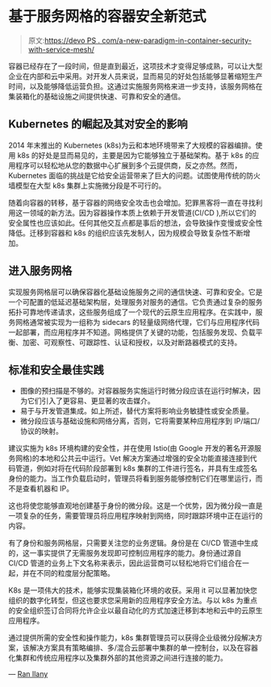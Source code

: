 # 基于服务网格的容器安全新范式

> 原文:[https://devo PS . com/a-new-paradigm-in-container-security-with-service-mesh/](https://devops.com/a-new-paradigm-in-container-security-with-service-mesh/)

容器已经存在了一段时间，但是直到最近，这项技术才变得足够成熟，可以让大型企业在内部和云中采用。对开发人员来说，显而易见的好处包括能够显著缩短生产时间，以及能够降低运营负担。这通过实施服务网格来进一步支持，该服务网格在集装箱化的基础设施之间提供快速、可靠和安全的通信。

## **Kubernetes 的崛起及其对安全的影响**

2014 年末推出的 Kubernetes (k8s)为云和本地环境带来了大规模的容器编排。使用 k8s 的好处是显而易见的，主要是因为它能够独立于基础架构。基于 k8s 的应用程序可以轻松地从您的数据中心扩展到多个云提供商，反之亦然。然而，Kubernetes 面临的挑战是它给安全运营带来了巨大的问题。试图使用传统的防火墙模型在大型 k8s 集群上实施微分段是不可行的。

随着向容器的转移，基于容器的网络安全攻击也会增加。犯罪黑客将一直在寻找利用这一领域的新方法。因为容器操作本质上依赖于开发管道(CI/CD ),所以它们的安全属性也应该如此。任何其他交互点都是事后的想法，会导致操作变慢或安全性降低。迁移到容器和 k8s 的组织应该先发制人，因为规模会导致复杂性不断增加。

## **进入服务网格**

实现服务网格层可以确保容器化基础设施服务之间的通信快速、可靠和安全。它是一个可配置的低延迟基础架构层，处理服务对服务的通信。它负责通过复杂的服务拓扑可靠地传递请求，这些服务组成了一个现代的云原生应用程序。在实践中，服务网格通常被实现为一组称为 sidecars 的轻量级网络代理，它们与应用程序代码一起部署，而应用程序并不知道。网格提供了关键的功能，包括服务发现、负载平衡、加密、可观察性、可跟踪性、认证和授权，以及对断路器模式的支持。

## **标准和安全最佳实践**

*   图像的预扫描是不够的。对容器服务实施运行时微分段应该在运行时解决，因为它们引入了更容易、更显著的攻击媒介。
*   易于与开发管道集成。如上所述，替代方案将影响业务敏捷性或安全质量。
*   微分段应该与基础设施和网络分离，否则，它将需要某种应用程序到 IP/端口/协议的映射。

建议实施为 k8s 环境构建的安全性，并在使用 Istio(由 Google 开发的著名开源服务网格)的本地和公共云中运行。Vet 解决方案通过增强的安全功能直接连接到代码管道，例如对将在代码阶段部署到 k8s 集群的工件进行签名，并具有生成签名身份的能力。当工作负载启动时，管理员将看到服务能够控制它们在哪里运行，而不是查看机器和 IP。

这也将使您能够直观地创建基于身份的微分段。这是一个优势，因为微分段一直是一项复杂的任务，需要管理员将应用程序映射到网络，同时跟踪环境中正在运行的内容。

有了身份和服务网格层，只需要关注您的业务逻辑。身份是在 CI/CD 管道中生成的，这一事实提供了无需服务发现即可控制应用程序的能力。身份通过源自 CI/CD 管道的业务上下文名称来表示，因此运营商可以轻松地将它们组合在一起，并在不同的粒度层分配策略。

K8s 是一项伟大的技术，能够实现集装箱化环境的收获。采用 it 可以显著加快您组织的数字化转型，但这也要求您采用新的应用程序安全方法。与以 k8s 为重点的安全组织签订合同将允许企业以最自动化的方式加速迁移到本地和云中的云原生应用程序。

通过提供所需的安全性和操作能力，k8s 集群管理员可以获得企业级微分段解决方案，该解决方案具有策略编排、多/混合云部署中集群的单一控制台，以及在容器化集群和传统应用程序以及集群外部的其他资源之间进行连接的能力。

— [Ran Ilany](https://devops.com/author/ran-ilany/)